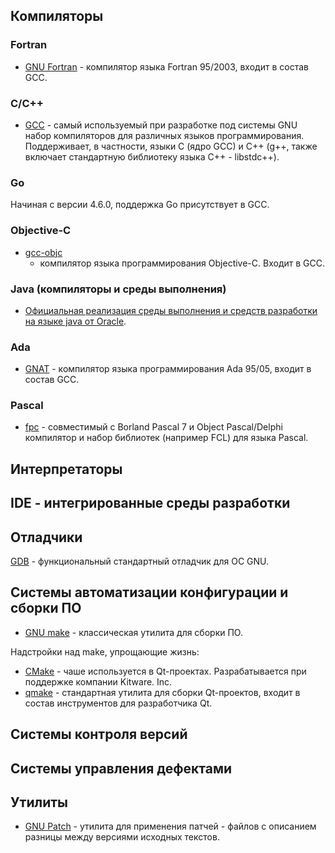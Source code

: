 ## Компиляторы

### Fortran

  - [GNU Fortran](http://gcc.gnu.org/fortran/) - компилятор языка
    Fortran 95/2003, входит в состав GCC.

### C/C++

  - [GCC](http://gcc.gnu.org/) - самый используемый при разработке под
    системы GNU набор компиляторов для различных языков
    программирования. Поддерживает, в частности, языки C
    (ядро GCC) и C++ (g++, также включает стандартную библиотеку языка
    C++ - libstdc++).

### Go

Начиная с версии 4.6.0, поддержка Go присутствует в GCC.

### Objective-C

  - [gcc-objc](http://gcc.gnu.org/onlinedocs/gcc-3.3.1/gcc/Objective-C.html)
    - компилятор языка программирования Objective-C. Входит в GCC.

### Java (компиляторы и среды выполнения)

  - [Официальная реализация среды выполнения и средств разработки на
    языке java от
    Oracle](http://www.oracle.com/technetwork/java/javase/overview/index.html).

### Ada

  - [GNAT](http://gcc.gnu.org/wiki/GNAT) - компилятор языка
    программирования Ada 95/05, входит в состав GCC.

### Pascal

  - [fpc](http://www.freepascal.org/) - совместимый с Borland Pascal 7 и
    Object Pascal/Delphi компилятор и набор библиотек (например FCL) для
    языка Pascal.

## Интерпретаторы

## IDE - интегрированные среды разработки

## Отладчики

[GDB](http://www.gnu.org/software/gdb/) - функциональный стандартный
отладчик для ОС GNU.

## Системы автоматизации конфигурации и сборки ПО

  - [GNU make](http://www.gnu.org/software/make/) - классическая утилита
    для сборки ПО.

Надстройки над make, упрощающие жизнь:

  - [CMake](http://www.cmake.org/) - чаше используется в Qt-проектах.
    Разрабатывается при поддержке компании Kitware. Inc.
  - [qmake](http://doc.qt.nokia.com/latest/qmake-manual.html) -
    стандартная утилита для сборки Qt-проектов, входит в состав
    инструментов для разработчика Qt.

## Системы контроля версий

## Системы управления дефектами

## Утилиты

  - [GNU Patch](http://savannah.gnu.org/projects/patch/) - утилита для
    применения патчей - файлов с описанием разницы между версиями
    исходных текстов.